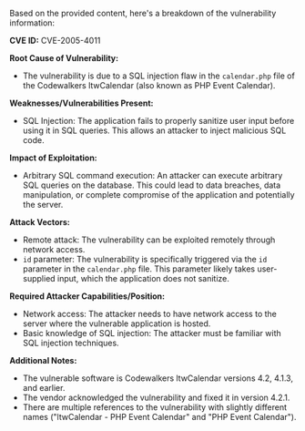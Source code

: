 Based on the provided content, here's a breakdown of the vulnerability information:

**CVE ID:** CVE-2005-4011

**Root Cause of Vulnerability:**
- The vulnerability is due to a SQL injection flaw in the `calendar.php` file of the Codewalkers ltwCalendar (also known as PHP Event Calendar).

**Weaknesses/Vulnerabilities Present:**
-  SQL Injection: The application fails to properly sanitize user input before using it in SQL queries. This allows an attacker to inject malicious SQL code.

**Impact of Exploitation:**
- Arbitrary SQL command execution: An attacker can execute arbitrary SQL queries on the database. This could lead to data breaches, data manipulation, or complete compromise of the application and potentially the server.

**Attack Vectors:**
-  Remote attack: The vulnerability can be exploited remotely through network access.
-  `id` parameter: The vulnerability is specifically triggered via the `id` parameter in the `calendar.php` file. This parameter likely takes user-supplied input, which the application does not sanitize.

**Required Attacker Capabilities/Position:**
-  Network access: The attacker needs to have network access to the server where the vulnerable application is hosted.
-  Basic knowledge of SQL injection: The attacker must be familiar with SQL injection techniques.

**Additional Notes:**
- The vulnerable software is Codewalkers ltwCalendar versions 4.2, 4.1.3, and earlier.
- The vendor acknowledged the vulnerability and fixed it in version 4.2.1.
- There are multiple references to the vulnerability with slightly different names ("ltwCalendar - PHP Event Calendar" and "PHP Event Calendar").